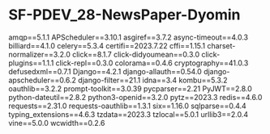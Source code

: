 # SF-PDEV_28-NewsPaper-Dyomin

amqp==5.1.1
APScheduler==3.10.1
asgiref==3.7.2
async-timeout==4.0.3
billiard==4.1.0
celery==5.3.4
certifi==2023.7.22
cffi==1.15.1
charset-normalizer==3.2.0
click==8.1.7
click-didyoumean==0.3.0
click-plugins==1.1.1
click-repl==0.3.0
colorama==0.4.6
cryptography==41.0.3
defusedxml==0.7.1
Django==4.2.1
django-allauth==0.54.0
django-apscheduler==0.6.2
django-filter==21.1
idna==3.4
kombu==5.3.2
oauthlib==3.2.2
prompt-toolkit==3.0.39
pycparser==2.21
PyJWT==2.8.0
python-dateutil==2.8.2
python3-openid==3.2.0
pytz==2023.3
redis==4.6.0
requests==2.31.0
requests-oauthlib==1.3.1
six==1.16.0
sqlparse==0.4.4
typing_extensions==4.6.3
tzdata==2023.3
tzlocal==5.0.1
urllib3==2.0.4
vine==5.0.0
wcwidth==0.2.6
